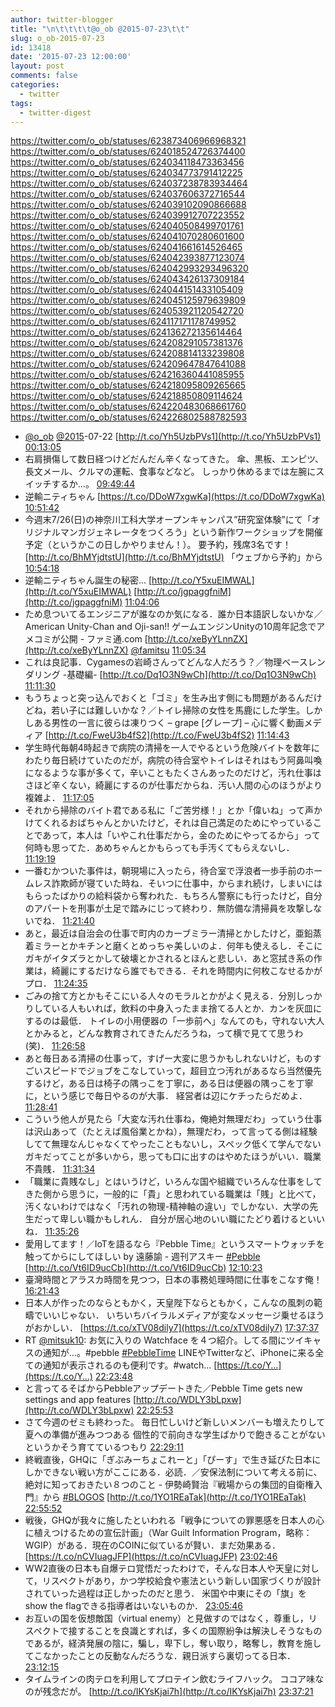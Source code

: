 ```yaml
---
author: twitter-blogger
title: "\n\t\t\t\t@o_ob @2015-07-23\t\t"
slug: o_ob-2015-07-23
id: 13418
date: '2015-07-23 12:00:00'
layout: post
comments: false
categories:
  - twitter
tags:
  - twitter-digest
---
```


https://twitter.com/o_ob/statuses/623873406966968321 https://twitter.com/o_ob/statuses/624018524726374400 https://twitter.com/o_ob/statuses/624034118473363456 https://twitter.com/o_ob/statuses/624034773791412225 https://twitter.com/o_ob/statuses/624037238783934464 https://twitter.com/o_ob/statuses/624037606372716544 https://twitter.com/o_ob/statuses/624039102090866688 https://twitter.com/o_ob/statuses/624039912707223552 https://twitter.com/o_ob/statuses/624040508499701761 https://twitter.com/o_ob/statuses/624041070280601600 https://twitter.com/o_ob/statuses/624041661614526465 https://twitter.com/o_ob/statuses/624042393877123074 https://twitter.com/o_ob/statuses/624042993293496320 https://twitter.com/o_ob/statuses/624043426137309184 https://twitter.com/o_ob/statuses/624044151433105409 https://twitter.com/o_ob/statuses/624045125979639809 https://twitter.com/o_ob/statuses/624053921120542720 https://twitter.com/o_ob/statuses/624117171178749952 https://twitter.com/o_ob/statuses/624136272135614464 https://twitter.com/o_ob/statuses/624208291057381376 https://twitter.com/o_ob/statuses/624208814133239808 https://twitter.com/o_ob/statuses/624209647847641088 https://twitter.com/o_ob/statuses/624216360441085955 https://twitter.com/o_ob/statuses/624218095809265665 https://twitter.com/o_ob/statuses/624218850809114624 https://twitter.com/o_ob/statuses/624220483068661760 https://twitter.com/o_ob/statuses/624226802588782593  

*   [@o_ob](https://twitter.com/o_ob) [@2015](https://twitter.com/2015)-07-22 [http://t.co/Yh5UzbPVs1](http://t.co/Yh5UzbPVs1) [00:13:05](https://twitter.com/o_ob/statuses/623873406966968321)
*   右肩損傷して数日経つけどだんだん辛くなってきた。 傘、黒板、エンピツ、長文メール、クルマの運転、食事などなど。 しっかり休めるまでは左腕にスイッチするか...。 [09:49:44](https://twitter.com/o_ob/statuses/624018524726374400)
*   逆輸ニティちゃん [https://t.co/DDoW7xgwKa](https://t.co/DDoW7xgwKa) [10:51:42](https://twitter.com/o_ob/statuses/624034118473363456)
*   今週末7/26(日)の神奈川工科大学オープンキャンパス”研究室体験”にて「オリジナルマンガジェネレータをつくろう」という新作ワークショップを開催予定（というかこの日しかやりません！）。 要予約，残席3名です！ [http://t.co/BhMYjdtstU](http://t.co/BhMYjdtstU) 「ウェブから予約」から [10:54:18](https://twitter.com/o_ob/statuses/624034773791412225)
*   逆輸ニティちゃん誕生の秘密… [http://t.co/Y5xuEIMWAL](http://t.co/Y5xuEIMWAL) [http://t.co/jgpaggfniM](http://t.co/jgpaggfniM) [11:04:06](https://twitter.com/o_ob/statuses/624037238783934464)
*   ため息ついてるエンジニアが誰なのか気になる．誰か日本語訳しないかな／American Unity-Chan and Oji-san!! ゲームエンジンUnityの10周年記念でアメコミが公開 - ファミ通.com [http://t.co/xeByYLnnZX](http://t.co/xeByYLnnZX) [@famitsu](https://twitter.com/famitsu) [11:05:34](https://twitter.com/o_ob/statuses/624037606372716544)
*   これは良記事．Cygamesの岩崎さんってどんな人だろう？／物理ベースレンダリング -基礎編- [http://t.co/Dq1O3N9wCh](http://t.co/Dq1O3N9wCh) [11:11:30](https://twitter.com/o_ob/statuses/624039102090866688)
*   もうちょっと突っ込んでおくと「ゴミ」を生み出す側にも問題があるんだけどね，若い子には難しいかな？／トイレ掃除の女性を馬鹿にした学生。しかしある男性の一言に彼らは凍りつく – grape [グレープ] – 心に響く動画メディア [http://t.co/FweU3b4fS2](http://t.co/FweU3b4fS2) [11:14:43](https://twitter.com/o_ob/statuses/624039912707223552)
*   学生時代毎朝4時起きで病院の清掃を一人でやるという危険バイトを数年にわたり毎日続けていたのだが，病院の待合室やトイレはそれはもう阿鼻叫喚になるような事が多くて，辛いこともたくさんあったのだけど，汚れ仕事はさほど辛くない，綺麗にするのが仕事だからね．汚い人間の心のほうがより複雑よ． [11:17:05](https://twitter.com/o_ob/statuses/624040508499701761)
*   それから掃除のバイト君である私に「ご苦労様！」とか「偉いね」って声かけてくれるおばちゃんとかいたけど，それは自己満足のためにやっていることであって，本人は「いやこれ仕事だから，金のためにやってるから」って何時も思ってた．あめちゃんとかもらっても手汚くてもらえないし． [11:19:19](https://twitter.com/o_ob/statuses/624041070280601600)
*   一番むかついた事件は，朝現場に入ったら，待合室で浮浪者一歩手前のホームレス詐欺師が寝ていた時ね．そいつに仕事中，からまれ続け，しまいにはもらったばかりの給料袋から奪われた．もちろん警察にも行ったけど，自分のアパートを刑事が土足で踏みにじって終わり．無防備な清掃員を攻撃しないでね． [11:21:40](https://twitter.com/o_ob/statuses/624041661614526465)
*   あと，最近は自治会の仕事で町内のカーブミラー清掃とかしたけど，亜鉛蒸着ミラーとかキチンと磨くとめっちゃ美しいのよ．何年も使えるし．そこにガキがイタズラとかして破壊とかされるとほんと悲しい．あと窓拭き系の作業は，綺麗にするだけなら誰でもできる．それを時間内に何枚こなせるかがプロ． [11:24:35](https://twitter.com/o_ob/statuses/624042393877123074)
*   ごみの捨て方とかもそこにいる人々のモラルとかがよく見える．分別しっかりしている人もいれば，飲料の中身入ったまま捨てる人とか．カンを灰皿にするのは最低． トイレの小用便器の「一歩前へ」なんてのも，守れない大人とかみると，どんな教育されてきたんだろうね，って横で見てて思うわ(笑)． [11:26:58](https://twitter.com/o_ob/statuses/624042993293496320)
*   あと毎日ある清掃の仕事って，すげー大変に思うかもしれないけど，ものすごいスピードでジョブをこなしていって，超目立つ汚れがあるなら当然優先するけど，ある日は椅子の隅っこを丁寧に，ある日は便器の隅っこを丁寧に，という感じで毎日やるのが大事． 経営者は辺にケチったらだめよ． [11:28:41](https://twitter.com/o_ob/statuses/624043426137309184)
*   こういう他人が見たら「大変な汚れ仕事ね，俺絶対無理だわ」っていう仕事は沢山あって（たとえば風俗業とかね），無理だわ，って言ってる側は経験してて無理なんじゃなくてやったこともないし，スペック低くて学んでないガキだってことが多いから，思っても口に出すのはやめたほうがいい．職業不貴賎． [11:31:34](https://twitter.com/o_ob/statuses/624044151433105409)
*   「職業に貴賎なし」とはいうけど，いろんな国や組織でいろんな仕事をしてきた側から思うに，一般的に「貴」と思われている職業は「賎」と比べて，汚くないわけではなく「汚れの物理-精神軸の違い」でしかない．大学の先生だって卑しい職かもしれん． 自分が居心地のいい職にたどり着けるといいね． [11:35:26](https://twitter.com/o_ob/statuses/624045125979639809)
*   愛用してます！／IoTを語るなら『Pebble Time』というスマートウォッチを触ってからにしてほしい by 遠藤諭 - 週刊アスキー [#Pebble](https://twitter.com/search?q=%23Pebble&src=hash) [http://t.co/Vt6ID9ucCb](http://t.co/Vt6ID9ucCb) [12:10:23](https://twitter.com/o_ob/statuses/624053921120542720)
*   臺灣時間とアラスカ時間を見つつ，日本の事務処理時間に仕事をこなす俺！ [16:21:43](https://twitter.com/o_ob/statuses/624117171178749952)
*   日本人が作ったのならともかく，天皇陛下ならともかく，こんなの風刺の範疇でいいじゃない． いちいちバイラルメディアが変なメッセージ乗せるほうがおかしい． [https://t.co/xTV08dily7](https://t.co/xTV08dily7) [17:37:37](https://twitter.com/o_ob/statuses/624136272135614464)
*   RT [@mitsuk10](https://twitter.com/mitsuk10): お気に入りの Watchface を４つ紹介。してる間にツイキャスの通知が…。#pebble [#PebbleTime](https://twitter.com/search?q=%23PebbleTime&src=hash) LINEやTwitterなど、iPhoneに来る全ての通知が表示されるのも便利です。#watch... [https://t.co/Y…](https://t.co/Y…) [22:23:48](https://twitter.com/o_ob/statuses/624208291057381376)
*   と言ってるそばからPebbleアップデートきた／Pebble Time gets new settings and app features [http://t.co/WDLY3bLpxw](http://t.co/WDLY3bLpxw) [22:25:53](https://twitter.com/o_ob/statuses/624208814133239808)
*   さて今週のゼミも終わった。 毎日忙しいけど新しいメンバーも増えたりして 夏への準備が進みつつある 個性的で前向きな学生ばかりで飽きることがない というかそう育てているつもり [22:29:11](https://twitter.com/o_ob/statuses/624209647847641088)
*   終戦直後，GHQに「ぎぶみーちょこれーと」「ぴーす」で生き延びた日本にしかできない戦い方がここにある．必読．／安保法制について考える前に、絶対に知っておきたい８つのこと - 伊勢崎賢治『戦場からの集団的自衛権入門』から [#BLOGOS](https://twitter.com/search?q=%23BLOGOS&src=hash) [http://t.co/1YO1REaTak](http://t.co/1YO1REaTak) [22:55:52](https://twitter.com/o_ob/statuses/624216360441085955)
*   戦後，GHQが我々に施したといわれる「戦争についての罪悪感を日本人の心に植えつけるための宣伝計画」（War Guilt Information Program，略称：WGIP）がある．現在のCOINに似ているが賢い．まだ効果ある． [https://t.co/nCVIuagJFP](https://t.co/nCVIuagJFP) [23:02:46](https://twitter.com/o_ob/statuses/624218095809265665)
*   WW2直後の日本も自爆テロ覚悟だったわけで，そんな日本人や天皇に対して，リスペクトがあり，かつ学校給食や憲法という新しい国家づくりが設計されていった過程は正しかったのだと思う． 米国や中東にその「旗」をshow the flagできる指導者はいないものか． [23:05:46](https://twitter.com/o_ob/statuses/624218850809114624)
*   お互いの国を仮想敵国（virtual enemy）と見做すのではなく，尊重し，リスペクトで接することを良識とすれば，多くの国際紛争は解決しそうなものであるが，経済発展の陰に，騙し，卑下し，奪い取り，略奪し，教育を施してこなかったことの反動なんだろうな．親日派すら裏切ってる日本． [23:12:15](https://twitter.com/o_ob/statuses/624220483068661760)
*   タイムラインの肉テロを利用してプロテイン飲むライフハック。 ココア味なのが残念だが。 [http://t.co/IKYsKjai7h](http://t.co/IKYsKjai7h) [23:37:21](https://twitter.com/o_ob/statuses/624226802588782593)